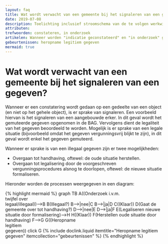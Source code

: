 ```yaml
---
layout: faq
title: Wat wordt verwacht van een gemeente bij het signaleren van een gegeven?
date: 2019-07-08
description: Toelichting inclusief stroomschema van de te volgen werkwijze bij het signaleren van een gegeven.
attributen:
trefwoorden: constateren, in onderzoek
artikelen: Wanneer worden "indicatie geconstateerd" en "in onderzoek" gebruikt in de BAG?
gebeurtenissen: heropname legitiem gegeven
mermaid: true
---
```


# Wat wordt verwacht van een gemeente bij het signaleren van een gegeven?

Wanneer er een constatering wordt gedaan op een gedeelte van een object (en niet op het gehele object), is er sprake van signaleren.
Een voorbeeld hiervan is het signaleren van een aangebouwde erker. In dit geval wordt het gemuteerde gegeven opgenomen in de BAG.
Vervolgens dient de legaliteit van het gegeven beoordeeld te worden. Mogelijk is er sprake van een legale situatie (bijvoorbeeld omdat het gegeven vergunningsvrij blijkt te zijn), in dit geval wordt enkel het gegeven gemuteerd.

Wanneer er sprake is van een illegaal gegeven zijn er twee mogelijkheden:
- Overgaan tot handhaving, oftewel: de oude situatie herstellen.
- Overgaan tot legalisering door de voorgeschreven vergunningsprocedures alsnog te doorlopen, oftewel: de nieuwe situatie formaliseren.

Hieronder worden de processen weergegeven in een diagram:

{% highlight mermaid %}
graph TB
  A((Onderzoek i.v.m.<br/>twijfel over<br/>legaal/illegaal))-->B
  B(Illegaal?)
  B-->|nee|C
  B-->|ja|D
  C((Klaar))
  D(Gaat de gemeente over tot handhaving?)
  D-->|nee|E
  D-->|ja|F
  E(Legaliseren nieuwe situatie door formalisering)-->H
  H((Klaar))
  F(Herstellen oude situatie door handhaving)
  F-->G
  G((Heropname<br/>legitiem<br/>gegeven))
  click G {% include doclink.liquid itemtitle="Heropname legitiem gegeven" itemcollection="gebeurtenissen" %}
{% endhighlight %}
